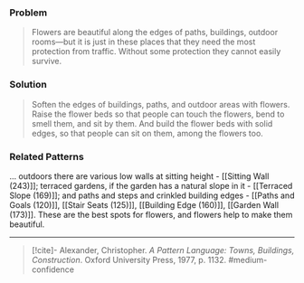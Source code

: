 ### Problem
>Flowers are beautiful along the edges of paths, buildings, outdoor rooms—but it is just in these places that they need the most protection from traffic. Without some protection they cannot easily survive.

### Solution
>Soften the edges of buildings, paths, and outdoor areas with flowers. Raise the flower beds so that people can touch the flowers, bend to smell them, and sit by them. And build the flower beds with solid edges, so that people can sit on them, among the flowers too.

### Related Patterns
... outdoors there are various low walls at sitting height - [[Sitting Wall (243)]]; terraced gardens, if the garden has a natural slope in it - [[Terraced Slope (169)]]; and paths and steps and crinkled building edges - [[Paths and Goals (120)]], [[Stair Seats (125)]], [[Building Edge (160)]], [[Garden Wall (173)]]. These are the best spots for flowers, and flowers help to make them beautiful.

---

> [!cite]- Alexander, Christopher. _A Pattern Language: Towns, Buildings, Construction_. Oxford University Press, 1977, p. 1132.
> #medium-confidence 
